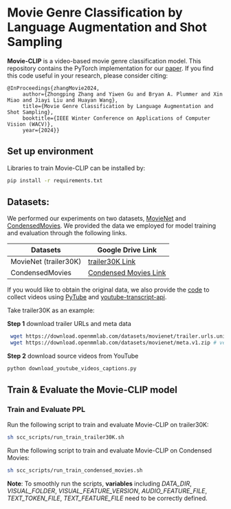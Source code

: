 # Movie Genre Classification by Language Augmentation and Shot Sampling
**Movie-CLIP** is a video-based movie genre classification model. This repository contains the PyTorch implementation for our [paper](https://arxiv.org/abs/2203.13281).
If you find this code useful in your research, please consider citing:

    @InProceedings{zhangMovie2024,
         author={Zhongping Zhang and Yiwen Gu and Bryan A. Plummer and Xin Miao and Jiayi Liu and Huayan Wang},
         title={Movie Genre Classification by Language Augmentation and Shot Sampling},
         booktitle={IEEE Winter Conference on Applications of Computer Vision (WACV)},
         year={2024}}

## Set up environment
Libraries to train Movie-CLIP can be installed by:
```sh
pip install -r requirements.txt
```

## Datasets:
We performed our experiments on two datasets, [MovieNet](http://movienet.site/) and [CondensedMovies](https://www.robots.ox.ac.uk/~vgg/data/condensed-movies/). 
We provided the data we employed for model training and evaluation through the following links. 


| Datasets              | Google Drive Link                                                                                     |
|-----------------------|-------------------------------------------------------------------------------------------------------|
| MovieNet (trailer30K) | [trailer30K Link](https://drive.google.com/drive/folders/13383-assGkSU-KO1sNdsJLdvBCvVV4oG?usp=sharing) |
| CondensedMovies       | [Condensed Movies Link](https://drive.google.com/drive/folders/1RVd_A_JXQtfbVxQ9i9HlP7yphnGIfgq7?usp=sharing)|

If you would like to obtain the original data, we also provide the [code](https://github.com/Zhongping-Zhang/Movie-CLIP/blob/main/download_youtube_videos_captions.py) to collect videos 
using [PyTube](https://github.com/pytube/pytube) and [youtube-transcript-api](https://pypi.org/project/youtube-transcript-api/).

Take trailer30K as an example:

**Step 1** download trailer URLs and meta data
```sh
 wget https://download.openmmlab.com/datasets/movienet/trailer.urls.unique30K.v1.json # version 1.0
 wget https://download.openmmlab.com/datasets/movienet/meta.v1.zip # version 1.0
```

**Step 2** download source videos from YouTube

```sh
python download_youtube_videos_captions.py
```


## Train & Evaluate the Movie-CLIP model
### Train and Evaluate PPL
Run the following script to train and evaluate Movie-CLIP on trailer30K:
```sh
sh scc_scripts/run_train_trailer30K.sh
```

Run the following script to train and evaluate Movie-CLIP on Condensed Movies:
```sh
sh scc_scripts/run_train_condensed_movies.sh
```

**Note**: To smoothly run the scripts, **variables** including *DATA_DIR*, 
*VISUAL_FOLDER*, *VISUAL_FEATURE_VERSION*, *AUDIO_FEATURE_FILE*,
*TEXT_TOKEN_FILE*, *TEXT_FEATURE_FILE* need to be correctly defined. 

